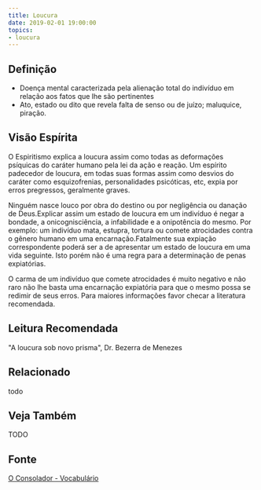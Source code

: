 ```yaml
---
title: Loucura
date: 2019-02-01 19:00:00
topics:
- loucura
---
```


## Definição
* Doença mental caracterizada pela alienação total do indivíduo em relação aos
  fatos que lhe são pertinentes
* Ato, estado ou dito que revela falta de senso ou de juízo; maluquice, piração.

## Visão Espírita
O Espiritismo explica a loucura assim como todas as deformações psíquicas do
caráter humano pela lei da ação e reação. Um espírito padecedor de loucura, em
todas suas formas assim como desvios do caráter como esquizofrenias,
personalidades psicóticas, etc, expia por erros pregressos, geralmente graves.

Ninguém nasce louco por obra do destino ou por negligência ou danação de
Deus.Explicar assim um estado de loucura em um indivíduo é negar a bondade, a
onicognisciência, a infabilidade e a onipotência do mesmo. Por exemplo: um
indivíduo mata, estupra, tortura ou comete atrocidades contra o gênero humano
em uma encarnação.Fatalmente sua expiação correspondente poderá ser a de
apresentar um estado de loucura em uma vida seguinte. Isto porém não é uma
regra para a determinação de penas expiatórias.

O carma de um indivíduo que comete atrocidades é muito negativo e não raro não
lhe basta uma encarnação expiatória para que o mesmo possa se redimir de seus
erros. Para maiores informações favor checar a literatura recomendada.

## Leitura Recomendada
"A loucura sob novo prisma", Dr. Bezerra de Menezes

## Relacionado
todo

## Veja Também
TODO

## Fonte
[O Consolador - Vocabulário](http://www.oconsolador.com.br/linkfixo/vocabulario/principal.html)


